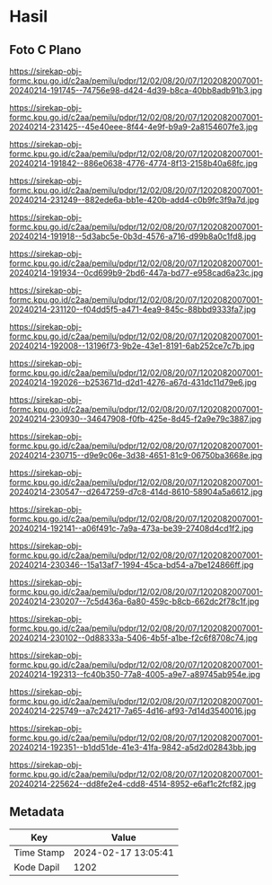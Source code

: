 # Hasil

## Foto C Plano

https://sirekap-obj-formc.kpu.go.id/c2aa/pemilu/pdpr/12/02/08/20/07/1202082007001-20240214-191745--74756e98-d424-4d39-b8ca-40bb8adb91b3.jpg

https://sirekap-obj-formc.kpu.go.id/c2aa/pemilu/pdpr/12/02/08/20/07/1202082007001-20240214-231425--45e40eee-8f44-4e9f-b9a9-2a8154607fe3.jpg

https://sirekap-obj-formc.kpu.go.id/c2aa/pemilu/pdpr/12/02/08/20/07/1202082007001-20240214-191842--886e0638-4776-4774-8f13-2158b40a68fc.jpg

https://sirekap-obj-formc.kpu.go.id/c2aa/pemilu/pdpr/12/02/08/20/07/1202082007001-20240214-231249--882ede6a-bb1e-420b-add4-c0b9fc3f9a7d.jpg

https://sirekap-obj-formc.kpu.go.id/c2aa/pemilu/pdpr/12/02/08/20/07/1202082007001-20240214-191918--5d3abc5e-0b3d-4576-a716-d99b8a0c1fd8.jpg

https://sirekap-obj-formc.kpu.go.id/c2aa/pemilu/pdpr/12/02/08/20/07/1202082007001-20240214-191934--0cd699b9-2bd6-447a-bd77-e958cad6a23c.jpg

https://sirekap-obj-formc.kpu.go.id/c2aa/pemilu/pdpr/12/02/08/20/07/1202082007001-20240214-231120--f04dd5f5-a471-4ea9-845c-88bbd9333fa7.jpg

https://sirekap-obj-formc.kpu.go.id/c2aa/pemilu/pdpr/12/02/08/20/07/1202082007001-20240214-192008--13196f73-9b2e-43e1-8191-6ab252ce7c7b.jpg

https://sirekap-obj-formc.kpu.go.id/c2aa/pemilu/pdpr/12/02/08/20/07/1202082007001-20240214-192026--b253671d-d2d1-4276-a67d-431dc11d79e6.jpg

https://sirekap-obj-formc.kpu.go.id/c2aa/pemilu/pdpr/12/02/08/20/07/1202082007001-20240214-230930--34647908-f0fb-425e-8d45-f2a9e79c3887.jpg

https://sirekap-obj-formc.kpu.go.id/c2aa/pemilu/pdpr/12/02/08/20/07/1202082007001-20240214-230715--d9e9c06e-3d38-4651-81c9-06750ba3668e.jpg

https://sirekap-obj-formc.kpu.go.id/c2aa/pemilu/pdpr/12/02/08/20/07/1202082007001-20240214-230547--d2647259-d7c8-414d-8610-58904a5a6612.jpg

https://sirekap-obj-formc.kpu.go.id/c2aa/pemilu/pdpr/12/02/08/20/07/1202082007001-20240214-192141--a06f491c-7a9a-473a-be39-27408d4cd1f2.jpg

https://sirekap-obj-formc.kpu.go.id/c2aa/pemilu/pdpr/12/02/08/20/07/1202082007001-20240214-230346--15a13af7-1994-45ca-bd54-a7be124866ff.jpg

https://sirekap-obj-formc.kpu.go.id/c2aa/pemilu/pdpr/12/02/08/20/07/1202082007001-20240214-230207--7c5d436a-6a80-459c-b8cb-662dc2f78c1f.jpg

https://sirekap-obj-formc.kpu.go.id/c2aa/pemilu/pdpr/12/02/08/20/07/1202082007001-20240214-230102--0d88333a-5406-4b5f-a1be-f2c6f8708c74.jpg

https://sirekap-obj-formc.kpu.go.id/c2aa/pemilu/pdpr/12/02/08/20/07/1202082007001-20240214-192313--fc40b350-77a8-4005-a9e7-a89745ab954e.jpg

https://sirekap-obj-formc.kpu.go.id/c2aa/pemilu/pdpr/12/02/08/20/07/1202082007001-20240214-225749--a7c24217-7a65-4d16-af93-7d14d3540016.jpg

https://sirekap-obj-formc.kpu.go.id/c2aa/pemilu/pdpr/12/02/08/20/07/1202082007001-20240214-192351--b1dd51de-41e3-41fa-9842-a5d2d02843bb.jpg

https://sirekap-obj-formc.kpu.go.id/c2aa/pemilu/pdpr/12/02/08/20/07/1202082007001-20240214-225624--dd8fe2e4-cdd8-4514-8952-e6af1c2fcf82.jpg


## Metadata

| Key        | Value               |
| ---------- | ------------------- |
| Time Stamp | 2024-02-17 13:05:41 |
| Kode Dapil | 1202                |



